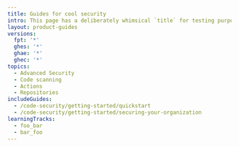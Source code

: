 ```yaml
---
title: Guides for cool security
intro: This page has a deliberately whimsical `title` for testing purposes.
layout: product-guides
versions:
  fpt: '*'
  ghes: '*'
  ghae: '*'
  ghec: '*'
topics:
  - Advanced Security
  - Code scanning
  - Actions
  - Repositories
includeGuides:
  - /code-security/getting-started/quickstart
  - /code-security/getting-started/securing-your-organization
learningTracks:
  - foo_bar
  - bar_foo
---
```

